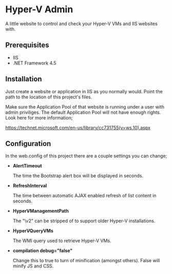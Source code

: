 # Hyper-V Admin
A little website to control and check your Hyper-V VMs and IIS websites with.

## Prerequisites
- IIS
- .NET Framework 4.5

## Installation
Just create a website or application in IIS as you normally would. Point the path to the location of this project's files.

Make sure the Application Pool of that website is running under a user with admin priviliges. The default Application Pool will not have enough rights. Look here for more information;

https://technet.microsoft.com/en-us/library/cc731755(v=ws.10).aspx

## Configuration
In the web.config of this project there are a couple settings you can change;
* **AlertTimeout**

	The time the Bootstrap alert box will be displayed in seconds.

* **RefreshInterval**

	The time between automatic AJAX enabled refresh of list content in seconds.

* **HyperVManagementPath**

	The "\\v2" can be stripped of to support older Hyper-V installations.

* **HyperVQueryVMs**

	The WMI query used to retrieve Hyper-V VMs.

* **compilation debug="false"**
	
	Change this to true to turn of minification (amongst others). False will minify JS and CSS.